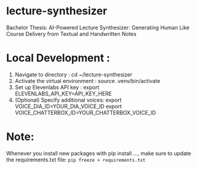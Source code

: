 # lecture-synthesizer
Bachelor Thesis: AI-Powered Lecture Synthesizer: Generating Human Like Course Delivery from Textual and Handwritten Notes

# Local Development : 
1. Navigate to directory : cd ~/lecture-synthesizer
2. Activate the virtual environment : source .venv/bin/activate
3. Set up Elevenlabs API key : export ELEVENLABS_API_KEY=API_KEY_HERE
4. (Optional) Specify additional voices:
   export VOICE_DIA_ID=YOUR_DIA_VOICE_ID
   export VOICE_CHATTERBOX_ID=YOUR_CHATTERBOX_VOICE_ID

# Note: 
Whenever you install new packages with pip install ..., make sure to update the requirements.txt file:
`pip freeze > requirements.txt`
